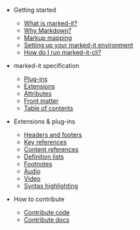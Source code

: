 - Getting started

  - [What is marked-it?](what-is.md)
  - [Why Markdown?](markdown.md)
  - [Markup mapping](mapping.md)
  - [Setting up your marked-it environment](setup.md)
  - [How do I run marked-it-cli?](run.md)

- marked-it specification

  - [Plug-ins](plugins.md)
  - [Extensions](extensions.md)
  - [Attributes](attributes.md)
  - [Front matter](yaml-frontmatter.md)
  - [Table of contents](toc.md)

- Extensions & plug-ins

  - [Headers and footers](headers.md)
  - [Key references](keyrefs.md)
  - [Content references](conrefs.md)
  - [Definition lists](definition-lists.md)
  - [Footnotes](footnotes.md)
  - [Audio](audio.md)
  - [Video](video.md)
  - [Syntax highlighting](syntax-highlighting.md)

- How to contribute

  - [Contribute code](contribute-code.md)
  - [Contribute docs](contribute-docs.md)
 

